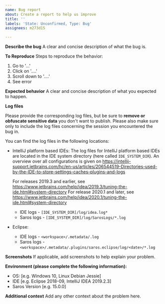 ```yaml
---
name: Bug report
about: Create a report to help us improve
title: ''
labels: 'State: Unconfirmed, Type: Bug'
assignees: m273d15 

---
```


**Describe the bug**
A clear and concise description of what the bug is.

**To Reproduce**
Steps to reproduce the behavior:
1. Go to '...'
2. Click on '....'
3. Scroll down to '....'
4. See error

**Expected behavior**
A clear and concise description of what you expected to happen.

**Log files**

Please provide the corresponding log files, but be sure to **remove or obfuscate sensitive data** you don't want to publish. Please also make sure only to include the log files concerning the session you encountered the bug in.

You can find the log files in the following locations:
* IntelliJ platform based IDEs:
  The log files for IntelliJ platform based IDEs are located in the IDE system directory (here called `IDE_SYSTEM_DIR`).
  An overview over all configurations is given on https://intellij-support.jetbrains.com/hc/en-us/articles/206544519-Directories-used-by-the-IDE-to-store-settings-caches-plugins-and-logs

  For releases 2019.3 and earlier, see https://www.jetbrains.com/help/idea/2019.3/tuning-the-ide.html#system-directory
  For release 2020.1 and later, see https://www.jetbrains.com/help/idea/2020.1/tuning-the-ide.html#system-directory

  * IDE logs - `[IDE_SYSTEM_DIR]/log/idea.log*`
  * Saros logs - `[IDE_SYSTEM_DIR]/log/SarosLogs/*.log`

* Eclipse:
  * IDE logs - `<workspace>/.metadata/.log`
  * Saros logs - `<workspace>/.metadata/.plugins/saros.eclipse/log/<date>/*.log`

**Screenshots**
If applicable, add screenshots to help explain your problem.

**Environment (please complete the following information):**
 - OS: [e.g. Windows 10, Linux Debian Jessie]
 - IDE [e.g. Eclipse 2018-09, IntelliJ IDEA 2019.2.3]
 - Saros Version [e.g. 15.0.0]

**Additional context**
Add any other context about the problem here.

